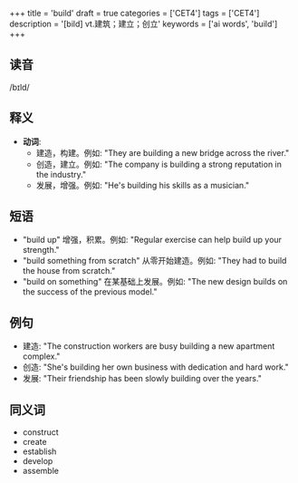 +++
title = 'build'
draft = true
categories = ['CET4']
tags = ['CET4']
description = '[bild] vt.建筑；建立；创立'
keywords = ['ai words', 'build']
+++

## 读音
/bɪld/

## 释义
- **动词**: 
  - 建造，构建。例如: "They are building a new bridge across the river."
  - 创造，建立。例如: "The company is building a strong reputation in the industry."
  - 发展，增强。例如: "He's building his skills as a musician."

## 短语
- "build up" 增强，积累。例如: "Regular exercise can help build up your strength."
- "build something from scratch" 从零开始建造。例如: "They had to build the house from scratch."
- "build on something" 在某基础上发展。例如: "The new design builds on the success of the previous model."

## 例句
- 建造: "The construction workers are busy building a new apartment complex."
- 创造: "She's building her own business with dedication and hard work."
- 发展: "Their friendship has been slowly building over the years."

## 同义词
- construct
- create
- establish
- develop
- assemble
